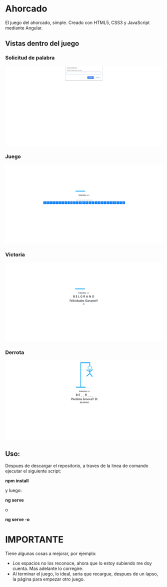 # Ahorcado

El juego del ahorcado, simple.
Creado con HTML5, CSS3 y JavaScript mediante Angular.


## Vistas dentro del juego

### Solicitud de palabra
 ![Index](vista/inicio.jpg)

### Juego
 ![Juego](vista/juego.jpg)


### Victoria
 ![Win](vista/victoria.jpg)


### Derrota
 ![Lose](vista/derrota.jpg)
 
 
## Uso:
Despues de descargar el repositorio, a traves de la linea de comando ejecutar el siguiente script:

**npm install**

y luego:

**ng serve** 

o

**ng serve -o**


# **IMPORTANTE**
Tiene algunas cosas a mejorar, por ejemplo:
- Los espacios no los reconoce, ahora que lo estoy subiendo me doy cuenta. Mas adelante lo corregire.
- Al terminar el juego, lo ideal, seria que recargue, despues de un lapso, la página para empezar otro juego.
